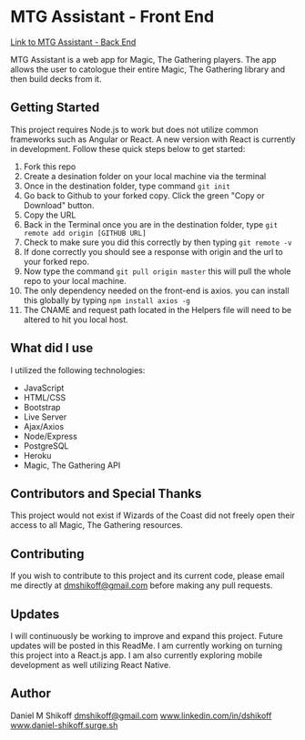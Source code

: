 # MTG Assistant - Front End

[Link to MTG Assistant - Back End](https://github.com/dmshikoff/Q2Project_Backend)

MTG Assistant is a web app for Magic, The Gathering players. 
The app allows the user to catologue their entire 
Magic, The Gathering library and then build decks from it.

## Getting Started

This project requires Node.js to work but does not utilize common frameworks such as Angular or React. A new version with React is currently in development. Follow these quick steps below to get started:

1. Fork this repo
2. Create a desination folder on your local machine via the terminal
3. Once in the destination folder, type command ```git init```
4. Go back to Github to your forked copy. Click the green "Copy or Download" button.
5. Copy the URL
6. Back in the Terminal once you are in the destination folder, type ```git remote add origin [GITHUB URL]```
7. Check to make sure you did this correctly by then typing ```git remote -v```
8. If done correctly you should see a response with origin and the url to your forked repo.
9. Now type the command ```git pull origin master``` this will pull the whole repo to your local machine.
10. The only dependency needed on the front-end is axios. you can install this globally by typing ```npm install axios -g```
11. The CNAME and request path located in the Helpers file will need to be altered to hit you local host.

## What did I use
I utilized the following technologies:
* JavaScript
* HTML/CSS
* Bootstrap
* Live Server
* Ajax/Axios
* Node/Express
* PostgreSQL
* Heroku
* Magic, The Gathering API

## Contributors and Special Thanks
This project would not exist if Wizards of the Coast did not freely open their access to all Magic, The Gathering resources.

## Contributing
If you wish to contribute to this project and its current code, please email me directly at dmshikoff@gmail.com before making any pull requests.

## Updates 
I will continuously be working to improve and expand this project. Future updates will be posted in this ReadMe. I am currently working on turning this project into a React.js app. I am also currently exploring mobile development as well utilizing React Native.

## Author

Daniel M Shikoff
dmshikoff@gmail.com
www.linkedin.com/in/dshikoff
www.daniel-shikoff.surge.sh



